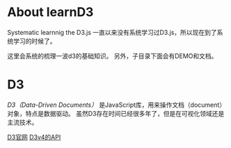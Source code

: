 # About learnD3 
Systematic learnnig the D3.js 
一直以来没有系统学习过D3.js，所以现在到了系统学习的时候了。

这里会系统的梳理一波d3的基础知识。
另外，子目录下面会有DEMO和文档。

# D3
*D3（Data-Driven Documents）* 是JavaScript库，用来操作文档（document）对象，特点是数据驱动。
虽然D3存在时间已经很多年了，但是在可视化领域还是主流技术。

[D3官网](https://d3js.org/)
[D3v4的API](https://github.com/d3/d3/blob/4/API.md)

